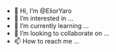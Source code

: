 - 👋 Hi, I’m @EliorYaro
- 👀 I’m interested in ...
- 🌱 I’m currently learning ...
- 💞️ I’m looking to collaborate on ...
- 📫 How to reach me ...

<!---
EliorYaro/EliorYaro is a ✨ special ✨ repository because its `README.md` (this file) appears on your GitHub profile.
You can click the Preview link to take a look at your changes.
--->
